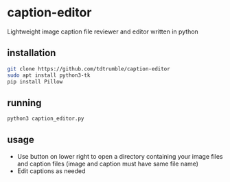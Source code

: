 # caption-editor
Lightweight image caption file reviewer and editor written in python

## installation
```bash
git clone https://github.com/tdtrumble/caption-editor
sudo apt install python3-tk
pip install Pillow
```

## running
```bash
python3 caption_editor.py
```

## usage
- Use button on lower right to open a directory containing your image files and caption files (image and caption must have same file name)
- Edit captions as needed
